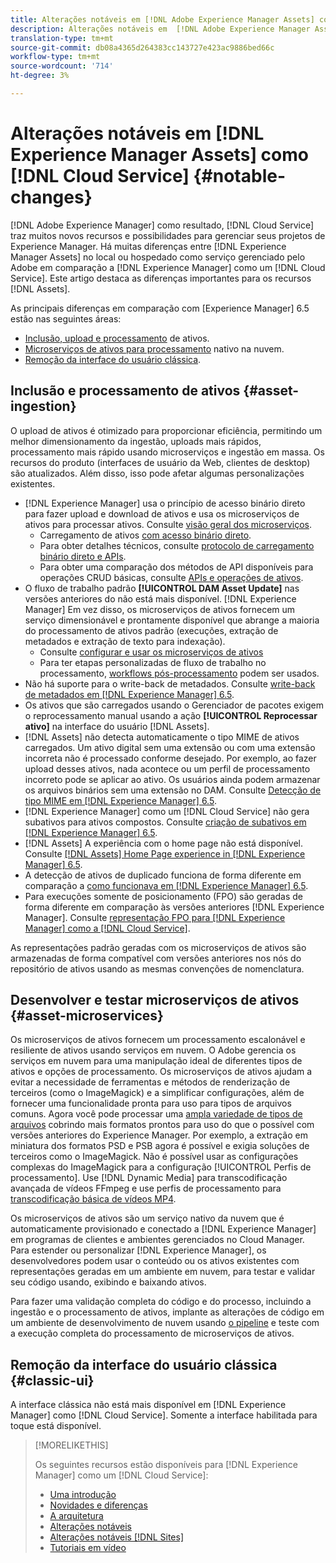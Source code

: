 ```yaml
---
title: Alterações notáveis em [!DNL Adobe Experience Manager Assets] como a [!DNL Cloud Service]
description: Alterações notáveis em  [!DNL Adobe Experience Manager Assets] in [!DNL Experience Manager] as a [!DNL Cloud Service] em comparação com [!DNL Adobe Experience Manager 6.5.
translation-type: tm+mt
source-git-commit: db08a4365d264383cc143727e423ac9886bed66c
workflow-type: tm+mt
source-wordcount: '714'
ht-degree: 3%

---
```



# Alterações notáveis em [!DNL Experience Manager Assets] como [!DNL Cloud Service] {#notable-changes}

[!DNL Adobe Experience Manager] como resultado,  [!DNL Cloud Service] traz muitos novos recursos e possibilidades para gerenciar seus projetos de Experience Manager. Há muitas diferenças entre [!DNL Experience Manager Assets] no local ou hospedado como serviço gerenciado pelo Adobe em comparação a [!DNL Experience Manager] como um [!DNL Cloud Service]. Este artigo destaca as diferenças importantes para os recursos [!DNL Assets].

As principais diferenças em comparação com [Experience Manager] 6.5 estão nas seguintes áreas:

* [Inclusão, upload e processamento](#asset-ingestion) de ativos.
* [Microserviços de ativos para processamento](#asset-microservices) nativo na nuvem.
* [Remoção da interface do usuário clássica](#classic-ui).

## Inclusão e processamento de ativos {#asset-ingestion}

O upload de ativos é otimizado para proporcionar eficiência, permitindo um melhor dimensionamento da ingestão, uploads mais rápidos, processamento mais rápido usando microserviços e ingestão em massa. Os recursos do produto (interfaces de usuário da Web, clientes de desktop) são atualizados. Além disso, isso pode afetar algumas personalizações existentes.

* [!DNL Experience Manager] usa o princípio de acesso binário direto para fazer upload e download de ativos e usa os microserviços de ativos para processar ativos. Consulte [visão geral dos microserviços](/help/assets/asset-microservices-overview.md).
   * Carregamento de ativos [com acesso binário direto](/help/assets/asset-microservices-overview.md#asset-upload-with-direct-binary-access).
   * Para obter detalhes técnicos, consulte [protocolo de carregamento binário direto e APIs](/help/assets/developer-reference-material-apis.md#upload-binary).
   * Para obter uma comparação dos métodos de API disponíveis para operações CRUD básicas, consulte [APIs e operações de ativos](/help/assets/developer-reference-material-apis.md#use-cases-and-apis).
* O fluxo de trabalho padrão **[!UICONTROL DAM Asset Update]** nas versões anteriores do não está mais disponível. [!DNL Experience Manager] Em vez disso, os microserviços de ativos fornecem um serviço dimensionável e prontamente disponível que abrange a maioria do processamento de ativos padrão (execuções, extração de metadados e extração de texto para indexação).
   * Consulte [configurar e usar os microserviços de ativos](/help/assets/asset-microservices-configure-and-use.md)
   * Para ter etapas personalizadas de fluxo de trabalho no processamento, [workflows pós-processamento](/help/assets/asset-microservices-configure-and-use.md#post-processing-workflows) podem ser usados.
* Não há suporte para o write-back de metadados. Consulte [write-back de metadados em [!DNL Experience Manager] 6.5](https://experienceleague.adobe.com/docs/experience-manager-65/assets/administer/xmp-writeback.html).
* Os ativos que são carregados usando o Gerenciador de pacotes exigem o reprocessamento manual usando a ação **[!UICONTROL Reprocessar ativo]** na interface do usuário [!DNL Assets].
* [!DNL Assets] não detecta automaticamente o tipo MIME de ativos carregados. Um ativo digital sem uma extensão ou com uma extensão incorreta não é processado conforme desejado. Por exemplo, ao fazer upload desses ativos, nada acontece ou um perfil de processamento incorreto pode se aplicar ao ativo. Os usuários ainda podem armazenar os arquivos binários sem uma extensão no DAM. Consulte [Detecção de tipo MIME em [!DNL Experience Manager] 6.5](https://experienceleague.adobe.com/docs/experience-manager-65/assets/administer/detect-asset-mime-type-with-tika.html).
* [!DNL Experience Manager] como um  [!DNL Cloud Service] não gera subativos para ativos compostos. Consulte [criação de subativos em [!DNL Experience Manager] 6.5](https://experienceleague.adobe.com/docs/experience-manager-65/assets/managing/managing-linked-subassets.html#generate-subassets).
* [!DNL Assets] A experiência com o home page não está disponível. Consulte [[!DNL Assets] Home Page experience in [!DNL Experience Manager] 6.5](https://experienceleague.adobe.com/docs/experience-manager-65/assets/using/assets-home-page.html).
* A detecção de ativos de duplicado funciona de forma diferente em comparação a [como funcionava em [!DNL Experience Manager] 6.5](https://experienceleague.adobe.com/docs/experience-manager-65/assets/managing/duplicate-detection.html).
* Para execuções somente de posicionamento (FPO) são geradas de forma diferente em comparação às versões anteriores [!DNL Experience Manager]. Consulte [representação FPO para [!DNL Experience Manager] como a [!DNL Cloud Service]](https://helpx.adobe.com/enterprise/admin-guide.html/enterprise/using/configure-aem-assets-for-asset-link.ug.html).

As representações padrão geradas com os microserviços de ativos são armazenadas de forma compatível com versões anteriores nos nós do repositório de ativos usando as mesmas convenções de nomenclatura.

## Desenvolver e testar microserviços de ativos {#asset-microservices}

Os microserviços de ativos fornecem um processamento escalonável e resiliente de ativos usando serviços em nuvem. O Adobe gerencia os serviços em nuvem para uma manipulação ideal de diferentes tipos de ativos e opções de processamento. Os microserviços de ativos ajudam a evitar a necessidade de ferramentas e métodos de renderização de terceiros (como o ImageMagick) e a simplificar configurações, além de fornecer uma funcionalidade pronta para uso para tipos de arquivos comuns. Agora você pode processar uma [ampla variedade de tipos de arquivos](/help/assets/file-format-support.md) cobrindo mais formatos prontos para uso do que o possível com versões anteriores do Experience Manager. Por exemplo, a extração em miniatura dos formatos PSD e PSB agora é possível e exigia soluções de terceiros como o ImageMagick. Não é possível usar as configurações complexas do ImageMagick para a configuração [!UICONTROL Perfis de processamento]. Use [!DNL Dynamic Media] para transcodificação avançada de vídeos FFmpeg e use perfis de processamento para [transcodificação básica de vídeos MP4](/help/assets/manage-video-assets.md#transcode-video).

Os microserviços de ativos são um serviço nativo da nuvem que é automaticamente provisionado e conectado a [!DNL Experience Manager] em programas de clientes e ambientes gerenciados no Cloud Manager. Para estender ou personalizar [!DNL Experience Manager], os desenvolvedores podem usar o conteúdo ou os ativos existentes com representações geradas em um ambiente em nuvem, para testar e validar seu código usando, exibindo e baixando ativos.

Para fazer uma validação completa do código e do processo, incluindo a ingestão e o processamento de ativos, implante as alterações de código em um ambiente de desenvolvimento de nuvem usando [o pipeline](/help/implementing/cloud-manager/configure-pipeline.md) e teste com a execução completa do processamento de microserviços de ativos.

## Remoção da interface do usuário clássica {#classic-ui}

A interface clássica não está mais disponível em [!DNL Experience Manager] como [!DNL Cloud Service]. Somente a interface habilitada para toque está disponível.

>[!MORELIKETHIS]
>
>Os seguintes recursos estão disponíveis para [!DNL Experience Manager] como um [!DNL Cloud Service]:
>
>* [Uma introdução](/help/overview/introduction.md)
>* [Novidades e diferenças](/help/overview/what-is-new-and-different.md)
>* [A arquitetura](/help/core-concepts/architecture.md)
>* [Alterações notáveis](/help/release-notes/aem-cloud-changes.md)
>* [Alterações notáveis [!DNL Sites]](/help/sites-cloud/sites-cloud-changes.md)
>* [Tutoriais em vídeo](https://experienceleague.adobe.com/docs/experience-manager-learn/cloud-service/overview.html)

